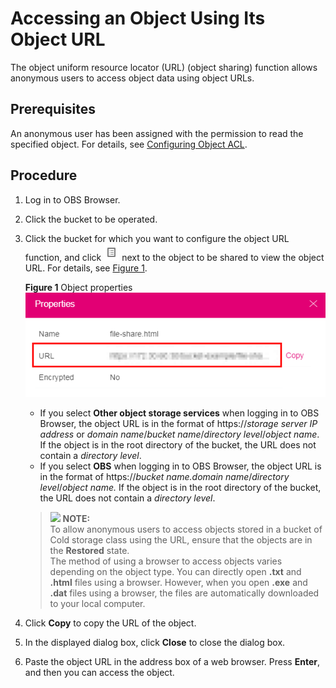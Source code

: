 # Accessing an Object Using Its Object URL<a name="obs_03_0416"></a>

The object uniform resource locator \(URL\) \(object sharing\) function allows anonymous users to access object data using object URLs.

## Prerequisites<a name="s4ecf44968672497286abe0738d6b2171"></a>

An anonymous user has been assigned with the permission to read the specified object. For details, see  [Configuring Object ACL](configuring-object-acl.md).

## Procedure<a name="sd8bcdd98f0554dc48154e4f9625aa3c7"></a>

1.  Log in to OBS Browser.
2.  Click the bucket to be operated.
3.  Click the bucket for which you want to configure the object URL function, and click  ![](figures/icon-attributes.png)  next to the object to be shared to view the object URL. For details, see  [Figure 1](#fe095887a5e664d6aa0dd30456edda8b1).

    **Figure  1**  Object properties<a name="fe095887a5e664d6aa0dd30456edda8b1"></a>  
    ![](figures/object-properties.png "object-properties")

    -   If you select  **Other object storage services**  when logging in to OBS Browser, the object URL is in the format of https://_storage server IP address_  or  _domain name_/_bucket name_/_directory level_/_object name_. If the object is in the root directory of the bucket, the URL does not contain a  _directory level_.
    -   If you select  **OBS**  when logging in to OBS Browser, the object URL is in the format of https://_bucket name.domain name_/_directory level_/_object name._  If the object is in the root directory of the bucket, the URL does not contain a  _directory level_.

    >![](/images/icon-note.gif) **NOTE:**   
    >To allow anonymous users to access objects stored in a bucket of Cold storage class using the URL, ensure that the objects are in the  **Restored**  state.  
    >The method of using a browser to access objects varies depending on the object type. You can directly open  **.txt**  and  **.html**  files using a browser. However, when you open  **.exe**  and  **.dat**  files using a browser, the files are automatically downloaded to your local computer.  

4.  Click  **Copy**  to copy the URL of the object.
5.  In the displayed dialog box, click  **Close**  to close the dialog box.
6.  Paste the object URL in the address box of a web browser. Press  **Enter**, and then you can access the object.

